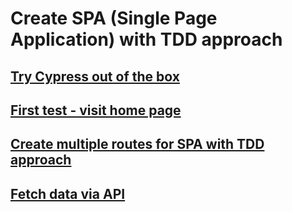 # Create SPA (Single Page Application) with TDD approach

## [Try Cypress out of the box](try-cypress-out-of-the-box.md)

## [First test - visit home page](first-test.md)

## [Create multiple routes for SPA with TDD approach](multi-routes-spa.md)

## [Fetch data via API](fetch-data-via-api.md)